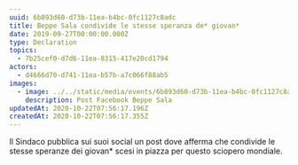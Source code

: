 ```yaml
---
uuid: 6b893d60-d73b-11ea-b4bc-0fc1127c8adc
title: Beppe Sala condivide le stesse speranza de* giovan*
date: 2019-09-27T00:00:00.000Z
type: Declaration
topics:
  - 7b25cef0-d7d6-11ea-8315-417e20cd1794
actors:
  - d4666d70-d741-11ea-b57b-a7c066f88ab5
images:
  - image: ../../static/media/events/6b893d60-d73b-11ea-b4bc-0fc1127c8adc/fb-post.png
    description: Post Facebook Beppe Sala
updatedAt: 2020-10-22T07:56:17.196Z
createdAt: 2020-10-22T07:56:17.355Z
---
```

Il Sindaco pubblica sui suoi social un post dove afferma che condivide le stesse speranze dei giovan* scesi in piazza per questo sciopero mondiale.
